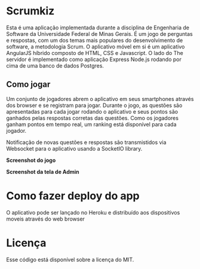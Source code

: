 # Scrumkiz

Esta é uma aplicação implementada durante a disciplina de Engenharia de Software da Universidade Federal de Minas Gerais. É um jogo de perguntas e respostas, com um dos temas mais populares do desenvolvimento de software, a metodologia Scrum. O aplicativo móvel em si é um aplicativo AngularJS híbrido composto de HTML, CSS e Javascript. O lado do The
servidor é implementado como aplicação Express Node.js rodando por cima de uma banco de dados Postgres.

## Como jogar

Um conjunto de jogadores abrem o aplicativo em seus smartphones através dos browser e se registram para jogar. Durante o jogo, as questões são apresentadas para cada jogar rodando o aplicativo e seus pontos são ganhados pelas respostas corretas das questões. Como os jogadores ganham pontos em tempo real, um ranking está disponível para cada jogador.


Notificação de novas questões e respostas são transmistidos via Websocket para o aplicativo usando a SocketIO library.

**Screenshot do jogo**


**Screenshot da tela de Admin**




# Como fazer deploy do app

O aplicativo pode ser lançado no Heroku e distribuído aos dispositivos moveis através do web browser


# Licença

Esse código está disponível sobre a licença do MIT.

